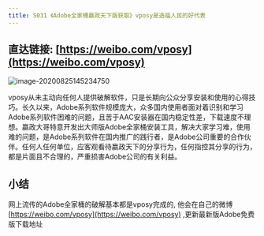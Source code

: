```yaml
---
title: S031 《Adobe全家桶嬴政天下版获取》vposy是造福人民的好代表
---
```




## 直达链接: [https://weibo.com/vposy](https://weibo.com/vposy)



![image-20200825145234750](https://www.v2fy.com/asset/0i/OnlineToolsBook/OnlineToolsBookMD/S033_adobe.assets/image-20200825145234750.png)

vposy从未主动向任何人提供破解软件，只是长期向公众分享安装和使用的心得技巧。长久以来，Adobe系列软件规模庞大，众多国内使用者面对着识别和学习Adobe系列软件困难的问题，且苦于AAC安装器在国内稳定性差，下载速度不理想。嬴政大哥特意开发出大师版Adobe全家桶安装工具，解决大家学习难，使用难的问题，是Adobe系列软件在国内推广的践行者，是Adobe公司重要的合作伙伴。任何人任何单位，应客观看待嬴政天下的分享行为，任何指控其分享的行为，都是片面且不合理的，严重损害Adobe公司的有关利益。



## 小结

网上流传的Adobe全家桶的破解基本都是vposy完成的, 他会在自己的微博[https://weibo.com/vposy](https://weibo.com/vposy) ,更新最新版Adobe免费版下载地址

